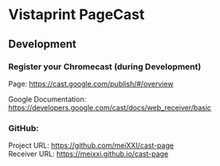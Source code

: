 # Vistaprint PageCast


## Development
### Register your Chromecast (during Development)
Page: https://cast.google.com/publish/#/overview

Google Documentation: https://developers.google.com/cast/docs/web_receiver/basic

### GitHub:
Project URL: https://github.com/meiXXI/cast-page  
Receiver URL: https://meixxi.github.io/cast-page